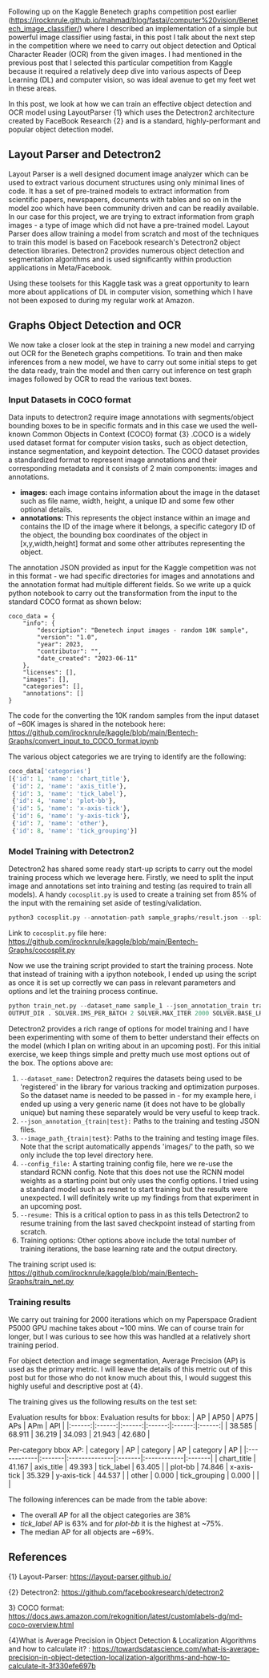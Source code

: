 Following up on the Kaggle Benetech graphs competition post earlier (https://irocknrule.github.io/mahmad/blog/fastai/computer%20vision/Benetech_image_classifier/) where I described an implementation of a simple but powerful image classifier using fastai, in this post I talk about the next step in the competition where we need to carry out object detection and Optical Character Reader (OCR) from the given images. I had mentioned in the previous post that I selected this particular competition from Kaggle because it required a relatively deep dive into various aspects of Deep Learning (DL) and computer vision, so was ideal avenue to get my feet wet in these areas. 

In this post, we look at how we can train an effective object detection and OCR model using LayoutParser {1} which uses the Detectron2 architecture created by FaceBook Research {2} and is a standard, highly-performant and popular object detection model. 

## Layout Parser and Detectron2

Layout Parser is a well designed document image analyzer which can be used to extract various document structures using only minimal lines of code. It has a set of pre-trained models to extract information from scientific papers, newspapers, documents with tables and so on in the model zoo which have been community driven and can be readily available. In our case for this project, we are trying to extract information from graph images - a type of image which did not have a pre-trained model. Layout Parser does allow training a model from scratch and most of the techniques to train this model is based on Facebook research's Detectron2 object detection libraries. Detectron2 provides numerous object detection and segmentation algorithms and is used significantly within production applications in Meta/Facebook. 

Using these toolsets for this Kaggle task was a great opportunity to learn more about applications of DL in computer vision, something which I have not been exposed to during my regular work at Amazon.

## Graphs Object Detection and OCR

We now take a closer look at the step in training a new model and carrying out OCR for the Benetech graphs competitions. To train and then make inferences from a new model, we have to carry out some initial steps to get the data ready, train the model and then carry out inference on test graph images followed by OCR to read the various text boxes. 

### Input Datasets in COCO format

Data inputs to detectron2 require image annotations with segments/object bounding boxes to be in specific formats and in this case we used the well-known Common Objects in Context (COCO) format {3} .COCO  is a widely used dataset format for computer vision tasks, such as object detection, instance segmentation, and keypoint detection. The COCO dataset provides a standardized format to represent image annotations and their corresponding metadata and it consists of 2 main components: images and annotations. 

- **images:** each image contains information about the image in the dataset such as file name, width, height, a unique ID and some few other optional details. 
- **annotations:** This represents the object instance within an image and contains the ID of the image where it belongs, a specific category ID of the object, the bounding box coordinates of the object in \[x,y,width,height] format and some other attributes representing the object. 

The annotation JSON provided as input for the Kaggle competition was not in this format - we had specific directories for images and annotations and the annotation format had multiple different fields. So we write up a quick python notebook to carry out the transformation from the input to the standard COCO format as shown below:

```
coco_data = {
    "info": {
        "description": "Benetech input images - random 10K sample",
        "version": "1.0",
        "year": 2023,
        "contributor": "",
        "date_created": "2023-06-11"
    },
    "licenses": [],
    "images": [],
    "categories": [],
    "annotations": []
}
```

The code for the converting the 10K random samples from the input dataset of ~60K images is shared in the notebook here: https://github.com/irocknrule/kaggle/blob/main/Bentech-Graphs/convert_input_to_COCO_format.ipynb

The various object categories we are trying to identify are the following:

```python 
coco_data['categories']
[{'id': 1, 'name': 'chart_title'},
 {'id': 2, 'name': 'axis_title'},
 {'id': 3, 'name': 'tick_label'},
 {'id': 4, 'name': 'plot-bb'},
 {'id': 5, 'name': 'x-axis-tick'},
 {'id': 6, 'name': 'y-axis-tick'},
 {'id': 7, 'name': 'other'},
 {'id': 8, 'name': 'tick_grouping'}]
```

### Model Training with Detectron2

Detectron2 has shared some ready start-up scripts to carry out the model training process which we leverage here. Firstly, we need to split the input image and annotations set into training and testing (as required to train all models). A handy ```cocosplit.py``` is used to create a training set from 85% of the input with the remaining set aside of testing/validation. 

```python
python3 cocosplit.py --annotation-path sample_graphs/result.json --split-ratio 0.85 --train sample_graphs/train.json --test sample_graphs/test.json
```

Link to `cocosplit.py` file here: https://github.com/irocknrule/kaggle/blob/main/Bentech-Graphs/cocosplit.py

Now we use the training script provided to start the training process. Note that instead of training with a ipython notebook, I ended up using the script as once it is set up correctly we can pass in relevant parameters and options and let the training process continue. 

``` python
python train_net.py --dataset_name sample_1 --json_annotation_train train.json --image_path_train sample_1/ --json_annotation_val test.json --image_path_val sample_1/ --config-file fast_rcnn_R_50_FPN_3x.yaml --resume 
OUTPUT_DIR . SOLVER.IMS_PER_BATCH 2 SOLVER.MAX_ITER 2000 SOLVER.BASE_LR 0.00025
```

Detectron2 provides a rich range of options for model training and I have been experimenting with some of them to better understand their effects on the model (which I plan on writing about in an upcoming post). For this initial exercise, we keep things simple and pretty much use most options out of the box. The options above are:

1. `--dataset_name:` Detectron2 requires the datasets being used to be 'registered' in the library for various tracking and optimization purposes. So the dataset name is needed to be passed in - for my example here, i ended up using a very generic name (it does not have to be globally unique) but naming these separately would be very useful to keep track.
2. `--json_annotation_{train|test}:` Paths to the training and testing JSON files. 
3. `--image_path_{train|test}`: Paths to the training and testing image files. Note that the script automatically appends 'images/' to the path, so we only include the top level directory here.
4. `--config_file:` A starting training config file, here we re-use the standard RCNN config. Note that this does not use the RCNN model weights as a starting point but only uses the config options. I tried using a standard model such as resnet to start training but the results were unexpected. I will definitely write up my findings from that experiment in an upcoming post. 
5. `--resume:` This is a critical option to pass in as this tells Detectron2 to resume training from the last saved checkpoint instead of starting from scratch. 
6. Training options: Other options above include the total number of training iterations, the base learning rate and the output directory. 

The training script used is: https://github.com/irocknrule/kaggle/blob/main/Bentech-Graphs/train_net.py

### Training results

We carry out training for 2000 iterations which on my Paperspace Gradient P5000 GPU machine takes about ~100 mins. We can of course train for longer, but I was curious to see how this was handled at a relatively short training period. 

For object detection and image segmentation, Average Precision (AP) is used as the primary metric. I will leave the details of this metric out of this post but for those who do not know much about this, I would suggest this highly useful and descriptive post at {4}. 

The training gives us the following results on the test set:

Evaluation results for bbox: 
Evaluation results for bbox: 
|   AP   |  AP50  |  AP75  |  APs   |  APm   |  APl   |
|:------:|:------:|:------:|:------:|:------:|:------:|
| 38.585 | 68.911 | 36.219 | 34.093 | 21.943 | 42.680 |

Per-category bbox AP: 
| category    | AP     | category      | AP     | category    | AP     |
|:------------|:-------|:--------------|:-------|:------------|:-------|
| chart_title | 41.167 | axis_title    | 49.393 | tick_label  | 63.405 |
| plot-bb     | 74.846 | x-axis-tick   | 35.329 | y-axis-tick | 44.537 |
| other       | 0.000  | tick_grouping | 0.000  |             |        |

The following inferences can be made from the table above:
- The overall AP for all the object categories are 38%
- *tick_label* AP is 63% and for *plot-bb* it is the highest at ~75%.
- The median AP for all objects are ~69%.

## References
{1} Layout-Parser: https://layout-parser.github.io/

{2} Detectron2: https://github.com/facebookresearch/detectron2

3} COCO format: https://docs.aws.amazon.com/rekognition/latest/customlabels-dg/md-coco-overview.html

{4}What is Average Precision in Object Detection & Localization Algorithms and how to calculate it? : https://towardsdatascience.com/what-is-average-precision-in-object-detection-localization-algorithms-and-how-to-calculate-it-3f330efe697b
